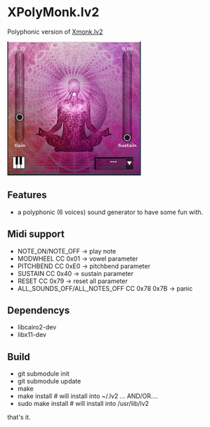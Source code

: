 # XPolyMonk.lv2

Polyphonic version of [Xmonk.lv2](https://github.com/brummer10/Xmonk.lv2)

![xmonk](https://github.com/brummer10/XPolyMonk.lv2/raw/master/xmonk.png)


## Features

- a polyphonic (6 voices) sound generator to have some fun with.


## Midi support

- NOTE_ON/NOTE_OFF -> play note
- MODWHEEL CC 0x01 -> vowel parameter
- PITCHBEND CC 0xE0 -> pitchbend parameter
- SUSTAIN CC 0x40 -> sustain parameter
- RESET CC 0x79 -> reset all parameter
- ALL_SOUNDS_OFF/ALL_NOTES_OFF CC 0x78 0x7B -> panic


## Dependencys

- libcairo2-dev
- libx11-dev


## Build
- git submodule init
- git submodule update
- make
- make install # will install into ~/.lv2 ... AND/OR....
- sudo make install # will install into /usr/lib/lv2

that's it.
